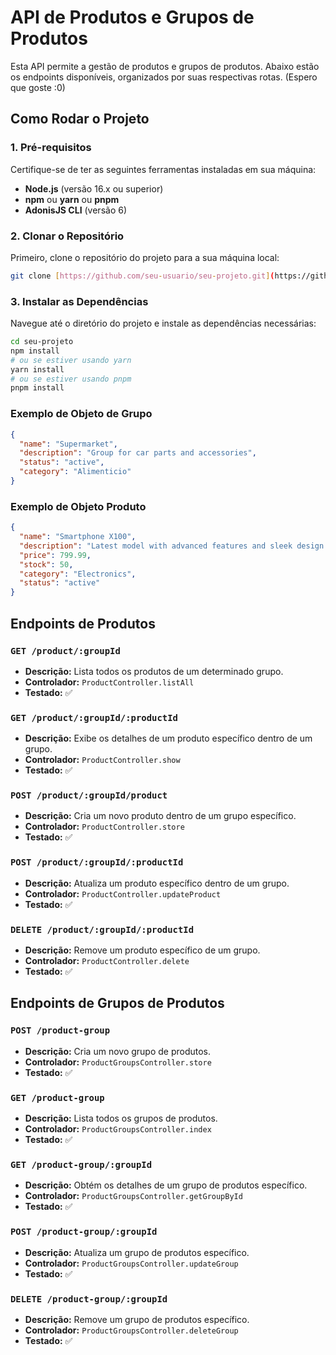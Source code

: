 # API de Produtos e Grupos de Produtos

Esta API permite a gestão de produtos e grupos de produtos. Abaixo estão os endpoints disponíveis, organizados por suas respectivas rotas.
(Espero que goste :0)

## Como Rodar o Projeto

### 1. Pré-requisitos

Certifique-se de ter as seguintes ferramentas instaladas em sua máquina:

- **Node.js** (versão 16.x ou superior)
- **npm** ou **yarn** ou **pnpm**
- **AdonisJS CLI** (versão 6)

### 2. Clonar o Repositório

Primeiro, clone o repositório do projeto para a sua máquina local:

```bash
git clone [https://github.com/seu-usuario/seu-projeto.git](https://github.com/GabrielCosta01/teste-simple.git)
```
### 3. Instalar as Dependências

Navegue até o diretório do projeto e instale as dependências necessárias:

```bash
cd seu-projeto
npm install
# ou se estiver usando yarn
yarn install
# ou se estiver usando pnpm
pnpm install
```
### Exemplo de Objeto de Grupo
```json
{
  "name": "Supermarket",
  "description": "Group for car parts and accessories",
  "status": "active",
  "category": "Alimenticio"
}
```

### Exemplo de Objeto Produto

```json
{
  "name": "Smartphone X100",
  "description": "Latest model with advanced features and sleek design.",
  "price": 799.99,
  "stock": 50,
  "category": "Electronics",
  "status": "active"
}
```

## Endpoints de Produtos

### `GET /product/:groupId`
- **Descrição:** Lista todos os produtos de um determinado grupo.
- **Controlador:** `ProductController.listAll`
- **Testado:** ✅

### `GET /product/:groupId/:productId`
- **Descrição:** Exibe os detalhes de um produto específico dentro de um grupo.
- **Controlador:** `ProductController.show`
- **Testado:** ✅

### `POST /product/:groupId/product`
- **Descrição:** Cria um novo produto dentro de um grupo específico.
- **Controlador:** `ProductController.store`
- **Testado:** ✅

### `POST /product/:groupId/:productId`
- **Descrição:** Atualiza um produto específico dentro de um grupo.
- **Controlador:** `ProductController.updateProduct`
- **Testado:** ✅

### `DELETE /product/:groupId/:productId`
- **Descrição:** Remove um produto específico de um grupo.
- **Controlador:** `ProductController.delete`
- **Testado:** ✅

## Endpoints de Grupos de Produtos

### `POST /product-group`
- **Descrição:** Cria um novo grupo de produtos.
- **Controlador:** `ProductGroupsController.store`
- **Testado:** ✅

### `GET /product-group`
- **Descrição:** Lista todos os grupos de produtos.
- **Controlador:** `ProductGroupsController.index`
- **Testado:** ✅

### `GET /product-group/:groupId`
- **Descrição:** Obtém os detalhes de um grupo de produtos específico.
- **Controlador:** `ProductGroupsController.getGroupById`
- **Testado:** ✅

### `POST /product-group/:groupId`
- **Descrição:** Atualiza um grupo de produtos específico.
- **Controlador:** `ProductGroupsController.updateGroup`
- **Testado:** ✅

### `DELETE /product-group/:groupId`
- **Descrição:** Remove um grupo de produtos específico.
- **Controlador:** `ProductGroupsController.deleteGroup`
- **Testado:** ✅
